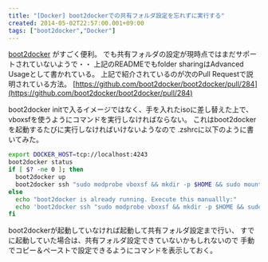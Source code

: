 ```yaml
---
title: "[Docker] boot2dockerでの共有フォルダ設定を忘れずに実行する"
created: 2014-05-02T22:57:00.001+09:00
tags: ["boot2docker","Docker"]
---
```

[boot2docker](https://github.com/boot2docker/boot2docker) がすごく便利。
でも共有フォルダの設定が現時点ではまだサポートされていないようで・・
上記のREADMEでもfolder sharingはAdvanced Usageとして書かれている。
上記で紹介されているのが次のPull Requestで説明されている方法。
[https://github.com/boot2docker/boot2docker/pull/284](https://github.com/boot2docker/boot2docker/pull/284)

boot2docker initで入るイメージではなく、手を入れたisoに差し替えた上で、
vboxsfを使うようにコマンドを実行しなければならない。
これはboot2dockerを起動するたびに実行しなければいけないようなので
.zshrcに以下のように書いてみた。

```sh
export DOCKER_HOST=tcp://localhost:4243
boot2docker status
if [ $? -ne 0 ]; then
  boot2docker up
  boot2docker ssh "sudo modprobe vboxsf && mkdir -p $HOME && sudo mount -t vboxsf home $HOME"
else
  echo "boot2docker is already running. Execute this manuallly:"
  echo 'boot2docker ssh "sudo modprobe vboxsf && mkdir -p $HOME && sudo mount -t vboxsf home $HOME"'
fi
```

boot2dockerが起動していなければ起動して共有フォルダ設定まで行い、 すでに起動していた場合は、共有フォルダ設定できていないかもしれないので 手動でコピー＆ペーストで設定できるようにコマンドを表示しておく。
